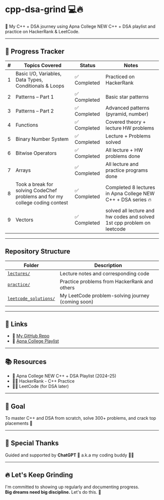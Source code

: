 # cpp-dsa-grind 💻🔥  
🚀 My C++ + DSA journey using Apna College NEW C++ + DSA playlist and practice on HackerRank & LeetCode.

---

## 📅 Progress Tracker

| #   | Topics Covered                                                      | Status       | Notes                                                                 |
|-----|----------------------------------------------------------------------|--------------|------------------------------------------------------------------------|
| 1   | Basic I/O, Variables, Data Types, Conditionals & Loops              | ✅ Completed | Practiced on HackerRank                                               |
| 2   | Patterns – Part 1                                                   | ✅ Completed | Basic star patterns                                                   |
| 3   | Patterns – Part 2                                                   | ✅ Completed | Advanced patterns (pyramid, number)                                   |
| 4   | Functions                                                           | ✅ Completed | Covered theory + lecture HW problems                                  |
| 5   | Binary Number System                                                | ✅ Completed | Lecture + Problems solved                                             |
| 6   | Bitwise Operators                                                   | ✅ Completed | All lecture + HW problems done                                        |
| 7   | Arrays                                                              | ✅ Completed | All lecture and practice programs done                                |
| 8   | Took a break for solving CodeChef problems and for my college coding contest  | ✅ Completed | Completed 8 lectures in Apna College NEW C++ + DSA series 🔥          |
| 9   | Vectors                                              | ✅ Completed | solved all lecture and hw codes and solved 1st cpp problem on leetcode                               |

---

## Repository Structure

| Folder | Description |
|--------|-------------|
| [`lectures/`](./lectures) | Lecture notes and corresponding code |
| [`practice/`](./practice) | Practice problems from HackerRank and others |
| [`leetcode_solutions/`](./leetcode_solutions) | My LeetCode problem-solving journey (coming soon) |

---

## 🔗 Links  
- 📂 [My GitHub Repo](https://github.com/Jagadeesh459/cpp-dsa-grind)  
- 🎥 [Apna College Playlist](https://youtube.com/playlist?list=PLfqMhTWNBTe137I_EPQd34TsgV6IO55pt&si=MuCR2Lv0WB4SA-4Y)

---

## 📚 Resources  
- 🎥 Apna College NEW C++ + DSA Playlist (2024–25)  
- 👨‍💻 HackerRank - C++ Practice  
- 👨‍💻 LeetCode (for DSA later)

---

## 🧠 Goal  
To master C++ and DSA from scratch, solve 300+ problems, and crack top placements 💼

---

## 🙌 Special Thanks  
Guided and supported by **ChatGPT 💬** a.k.a my coding buddy 👨‍💻

---

## 🔥 Let's Keep Grinding  
I'm committed to showing up regularly and documenting progress.  
**Big dreams need big discipline.** Let's do this. 💪
